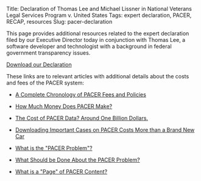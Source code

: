 Title: Declaration of Thomas Lee and Michael Lissner in National Veterans Legal Services Program v. United States 
Tags: expert declaration, PACER, RECAP, resources
Slug: pacer-declaration


This page provides additional resources related to the expert declaration filed by our Executive Director today in conjunction with Thomas Lee, a software developer and technologist with a background in federal government transparency issues.


<a href="/pdf/lee-lissner-declaration.pdf" class="btn btn-primary btn-lg">Download our Declaration</a>


These links are to relevant articles with additional details about the costs and fees of the PACER system:

 - [A Complete Chronology of PACER Fees and Policies][chron]

 - [How Much Money Does PACER Make?][how-much]
 
 - [The Cost of PACER Data? Around One Billion Dollars.][billion]
 
 - [Downloading Important Cases on PACER Costs More than a Brand New Car][car]
 
 - [What is the "PACER Problem"?][wrong]
 
 - [What Should be Done About the PACER Problem?][what]

 - [What is a "Page" of PACER Content?][page]


[chron]: {filename}/pacer-fee-history.md
[how-much]: {filename}/pacer-revenue.md
[billion]: {filename}/pacer-billion-documents.md
[car]: {filename}/the-biggest-dockets-in-recap.md
[page]: {filename}/what-is-a-pacer-page.md
[wrong]: {filename}/what-is-the-pacer-problem.md
[what]: {filename}/what-should-be-done-about-the-pacer-problem.md
